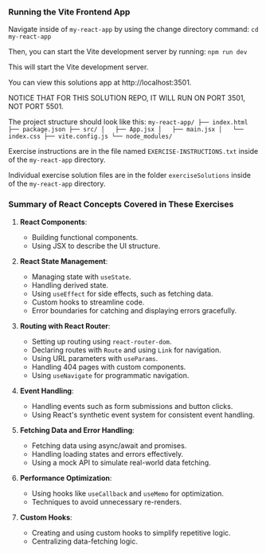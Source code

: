 ### Running the Vite Frontend App

Navigate inside of `my-react-app` by using the change directory command:
`cd my-react-app`

Then, you can start the Vite development server by running:
`npm run dev`

This will start the Vite development server. 

You can view this solutions app at http://localhost:3501.

NOTICE THAT FOR THIS SOLUTION REPO, IT WILL RUN ON PORT 3501, NOT PORT 5501.

The project structure should look like this:
`
my-react-app/
├── index.html
├── package.json
├── src/
│   ├── App.jsx
│   ├── main.jsx
│   └── index.css
├── vite.config.js
└── node_modules/
`

Exercise instructions are in the file named `EXERCISE-INSTRUCTIONS.txt` inside
of the `my-react-app` directory.

Individual exercise solution files are in the folder `exerciseSolutions` inside
of the `my-react-app` directory.



### Summary of React Concepts Covered in These Exercises

1. **React Components**:
    
    - Building functional components.
    - Using JSX to describe the UI structure.
2. **React State Management**:
    
    - Managing state with `useState`.
    - Handling derived state.
    - Using `useEffect` for side effects, such as fetching data.
    - Custom hooks to streamline code.
    - Error boundaries for catching and displaying errors gracefully.
3. **Routing with React Router**:
    
    - Setting up routing using `react-router-dom`.
    - Declaring routes with `Route` and using `Link` for navigation.
    - Using URL parameters with `useParams`.
    - Handling 404 pages with custom components.
    - Using `useNavigate` for programmatic navigation.
4. **Event Handling**:
    
    - Handling events such as form submissions and button clicks.
    - Using React's synthetic event system for consistent event handling.
5. **Fetching Data and Error Handling**:
    
    - Fetching data using async/await and promises.
    - Handling loading states and errors effectively.
    - Using a mock API to simulate real-world data fetching.
6. **Performance Optimization**:
    
    - Using hooks like `useCallback` and `useMemo` for optimization.
    - Techniques to avoid unnecessary re-renders.
7. **Custom Hooks**:
    
    - Creating and using custom hooks to simplify repetitive logic.
    - Centralizing data-fetching logic.
